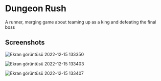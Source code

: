 # Dungeon Rush

A runner, merging game about teaming up as a king and defeating the final boss

## Screenshots

![Ekran görüntüsü 2022-12-15 133350](https://github.com/altayburakhan/Dungeon-Rush/assets/54476824/16953c53-853f-446f-ab70-5516d799c0d3)

![Ekran görüntüsü 2022-12-15 133403](https://github.com/altayburakhan/Dungeon-Rush/assets/54476824/8d0349c9-23c3-497a-8e2f-a16ede12a013)

![Ekran görüntüsü 2022-12-15 133407](https://github.com/altayburakhan/Dungeon-Rush/assets/54476824/570a6e8f-fb9f-4138-ba91-5766ec1eb33e)
